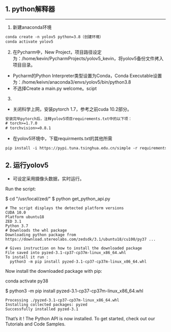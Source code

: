 ## 1. python解释器
----------
1. 新建anaconda环境
```html
conda create -n yolov5 python=3.8（创建环境）
conda activate yolov5
```

2. 在Pycharm中，New Project，项目路径设定为：/home/kevin/PycharmProjects/yolov5_kevin，将yolov5备份文件拷入项目目录。 
* Pycharm的Python Interpreter类型设置为Conda，Conda Executable设置为：/home/keivn/anaconda3/envs/yolov5/bin/python3.8
* 不选择Create a main.py welcome。scipt

3. 
* 关闭科学上网，安装pytorch 1.7，参考之前cuda 10.2部分。
```html
安装完毕pytorch后，注释yolov5项目requirements.txt中的以下项：
# torch>=1.7.0
# torchvision>=0.8.1
```
* 在yolov5环境中，下载requirments.txt的其他所需
```html
pip install -i https://pypi.tuna.tsinghua.edu.cn/simple -r requirements.txt 
```

## 2. 运行yolov5
* 可设定采用摄像头数据，实时运行。


Run the script:

$ cd "/usr/local/zed/"
$ python get_python_api.py

    # The script displays the detected platform versions
    CUDA 10.0
    Platform ubuntu18
    ZED 3.1
    Python 3.7
    # Downloads the whl package
    Downloading python package from https://download.stereolabs.com/zedsdk/3.1/ubuntu18/cu100/py37 ...

    # Gives instruction on how to install the downloaded package
    File saved into pyzed-3.1-cp37-cp37m-linux_x86_64.whl
    To install it run :
      python3 -m pip install pyzed-3.1-cp37-cp37m-linux_x86_64.whl

Now install the downloaded package with pip:


conda activate py38


$ python3 -m pip install pyzed-3.1-cp37-cp37m-linux_x86_64.whl

    Processing ./pyzed-3.1-cp37-cp37m-linux_x86_64.whl
    Installing collected packages: pyzed
    Successfully installed pyzed-3.1

That’s it ! The Python API is now installed. To get started, check out our Tutorials and Code Samples.


